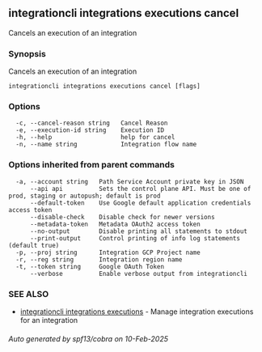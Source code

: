 ## integrationcli integrations executions cancel

Cancels an execution of an integration

### Synopsis

Cancels an execution of an integration

```
integrationcli integrations executions cancel [flags]
```

### Options

```
  -c, --cancel-reason string   Cancel Reason
  -e, --execution-id string    Execution ID
  -h, --help                   help for cancel
  -n, --name string            Integration flow name
```

### Options inherited from parent commands

```
  -a, --account string   Path Service Account private key in JSON
      --api api          Sets the control plane API. Must be one of prod, staging or autopush; default is prod
      --default-token    Use Google default application credentials access token
      --disable-check    Disable check for newer versions
      --metadata-token   Metadata OAuth2 access token
      --no-output        Disable printing all statements to stdout
      --print-output     Control printing of info log statements (default true)
  -p, --proj string      Integration GCP Project name
  -r, --reg string       Integration region name
  -t, --token string     Google OAuth Token
      --verbose          Enable verbose output from integrationcli
```

### SEE ALSO

* [integrationcli integrations executions](integrationcli_integrations_executions.md)	 - Manage integration executions for an integration

###### Auto generated by spf13/cobra on 10-Feb-2025
